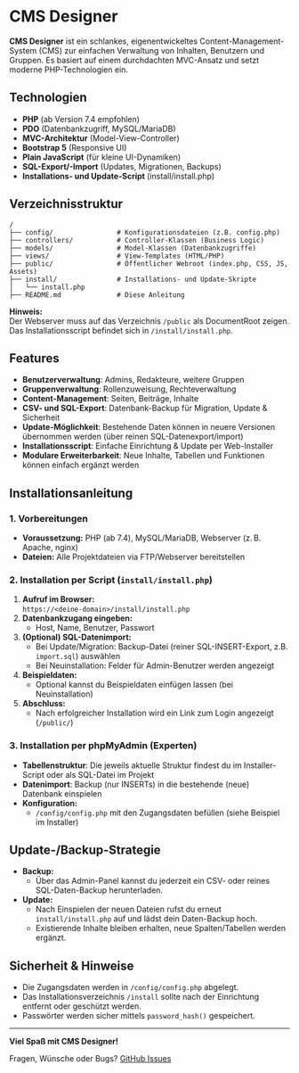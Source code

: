 # CMS Designer

**CMS Designer** ist ein schlankes, eigenentwickeltes Content-Management-System (CMS) zur einfachen Verwaltung von Inhalten, Benutzern und Gruppen. Es basiert auf einem durchdachten MVC-Ansatz und setzt moderne PHP-Technologien ein. 

## Technologien

- **PHP** (ab Version 7.4 empfohlen)
- **PDO** (Datenbankzugriff, MySQL/MariaDB)
- **MVC-Architektur** (Model-View-Controller)
- **Bootstrap 5** (Responsive UI)
- **Plain JavaScript** (für kleine UI-Dynamiken)
- **SQL-Export/-Import** (Updates, Migrationen, Backups)
- **Installations- und Update-Script** (install/install.php)

## Verzeichnisstruktur

```text
/
├── config/                # Konfigurationsdateien (z.B. config.php)
├── controllers/           # Controller-Klassen (Business Logic)
├── models/                # Model-Klassen (Datenbankzugriffe)
├── views/                 # View-Templates (HTML/PHP)
├── public/                # Öffentlicher Webroot (index.php, CSS, JS, Assets)
├── install/               # Installations- und Update-Skripte
│   └── install.php
├── README.md              # Diese Anleitung
```

**Hinweis:**  
Der Webserver muss auf das Verzeichnis `/public` als DocumentRoot zeigen.  
Das Installationsscript befindet sich in `/install/install.php`.

## Features

- **Benutzerverwaltung**: Admins, Redakteure, weitere Gruppen
- **Gruppenverwaltung**: Rollenzuweisung, Rechteverwaltung
- **Content-Management**: Seiten, Beiträge, Inhalte
- **CSV- und SQL-Export**: Datenbank-Backup für Migration, Update & Sicherheit
- **Update-Möglichkeit**: Bestehende Daten können in neuere Versionen übernommen werden (über reinen SQL-Datenexport/import)
- **Installationsscript**: Einfache Einrichtung & Update per Web-Installer
- **Modulare Erweiterbarkeit**: Neue Inhalte, Tabellen und Funktionen können einfach ergänzt werden

## Installationsanleitung

### 1. Vorbereitungen

- **Voraussetzung:** PHP (ab 7.4), MySQL/MariaDB, Webserver (z. B. Apache, nginx)
- **Dateien:** Alle Projektdateien via FTP/Webserver bereitstellen

### 2. Installation per Script (`install/install.php`)

1. **Aufruf im Browser:**  
   `https://<deine-domain>/install/install.php`
2. **Datenbankzugang eingeben:**  
   - Host, Name, Benutzer, Passwort
3. **(Optional) SQL-Datenimport:**  
   - Bei Update/Migration: Backup-Datei (reiner SQL-INSERT-Export, z.B. `import.sql`) auswählen
   - Bei Neuinstallation: Felder für Admin-Benutzer werden angezeigt
4. **Beispieldaten:**  
   - Optional kannst du Beispieldaten einfügen lassen (bei Neuinstallation)
5. **Abschluss:**  
   - Nach erfolgreicher Installation wird ein Link zum Login angezeigt (`/public/`)

### 3. Installation per phpMyAdmin (Experten)

- **Tabellenstruktur**: Die jeweils aktuelle Struktur findest du im Installer-Script oder als SQL-Datei im Projekt
- **Datenimport**: Backup (nur INSERTs) in die bestehende (neue) Datenbank einspielen
- **Konfiguration:**  
  - `/config/config.php` mit den Zugangsdaten befüllen (siehe Beispiel im Installer)

## Update-/Backup-Strategie

- **Backup:**  
  - Über das Admin-Panel kannst du jederzeit ein CSV- oder reines SQL-Daten-Backup herunterladen.
- **Update:**  
  - Nach Einspielen der neuen Dateien rufst du erneut `install/install.php` auf und lädst dein Daten-Backup hoch.  
  - Existierende Inhalte bleiben erhalten, neue Spalten/Tabellen werden ergänzt.

## Sicherheit & Hinweise

- Die Zugangsdaten werden in `/config/config.php` abgelegt.
- Das Installationsverzeichnis `/install` sollte nach der Einrichtung entfernt oder geschützt werden.
- Passwörter werden sicher mittels `password_hash()` gespeichert.

---

**Viel Spaß mit CMS Designer!**
  
Fragen, Wünsche oder Bugs? [GitHub Issues](https://github.com/cms-designer/cms-designer/issues)